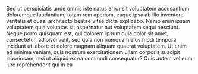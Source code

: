 Sed ut perspiciatis unde omnis iste natus error sit voluptatem 
accusantium doloremque laudantium, totam rem aperiam, eaque ipsa 
ab illo inventore veritatis et quasi architecto beatae vitae dicta 
explicabo. Nemo enim ipsam voluptatem quia voluptas sit aspernatur aut 
voluptatem sequi nesciunt. Neque porro quisquam est, qui dolorem ipsum 
quia dolor sit amet, consectetur, adipisci velit, sed quia non numquam
 eius modi tempora incidunt ut labore et dolore magnam aliquam quaerat
  voluptatem. Ut enim ad minima veniam, quis nostrum exercitationem 
  ullam corporis suscipit laboriosam, nisi ut aliquid ex ea commodi 
  consequatur? Quis autem vel eum iure reprehenderit qui in ea 